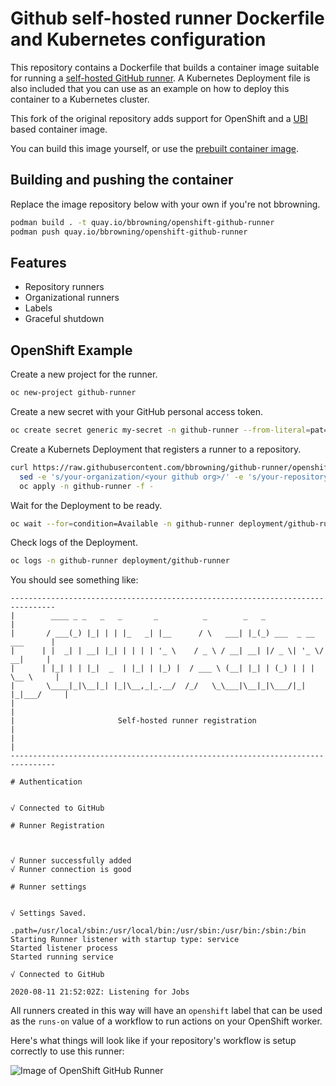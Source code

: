 # Github self-hosted runner Dockerfile and Kubernetes configuration

This repository contains a Dockerfile that builds a container image suitable for running a [self-hosted GitHub runner](https://sanderknape.com/2020/03/self-hosted-github-actions-runner-kubernetes/). A Kubernetes Deployment file is also included that you can use as an example on how to deploy this container to a Kubernetes cluster.

This fork of the original repository adds support for OpenShift and a [UBI](https://developers.redhat.com/products/rhel/ubi) based container image.

You can build this image yourself, or use the [prebuilt container image](https://quay.io/repository/bbrowning/openshift-github-runner).

## Building and pushing the container

Replace the image repository below with your own if you're not bbrowning.

```sh
podman build . -t quay.io/bbrowning/openshift-github-runner
podman push quay.io/bbrowning/openshift-github-runner
```

## Features

* Repository runners
* Organizational runners
* Labels
* Graceful shutdown

## OpenShift Example

Create a new project for the runner.

```sh
oc new-project github-runner
```

Create a new secret with your GitHub personal access token.

```sh
oc create secret generic my-secret -n github-runner --from-literal=pat=<your personal access token>
```

Create a Kubernets Deployment that registers a runner to a repository.

```sh
curl https://raw.githubusercontent.com/bbrowning/github-runner/openshift/deployment.yml | \
  sed -e 's/your-organization/<your github org>/' -e 's/your-repository/<your github repo>/' | \
  oc apply -n github-runner -f -
```

Wait for the Deployment to be ready.

```sh
oc wait --for=condition=Available -n github-runner deployment/github-runner --timeout=120s
```

Check logs of the Deployment.

```sh
oc logs -n github-runner deployment/github-runner
```

You should see something like:
```
--------------------------------------------------------------------------------
|        ____ _ _   _   _       _          _        _   _                      |
|       / ___(_) |_| | | |_   _| |__      / \   ___| |_(_) ___  _ __  ___      |
|      | |  _| | __| |_| | | | | '_ \    / _ \ / __| __| |/ _ \| '_ \/ __|     |
|      | |_| | | |_|  _  | |_| | |_) |  / ___ \ (__| |_| | (_) | | | \__ \     |
|       \____|_|\__|_| |_|\__,_|_.__/  /_/   \_\___|\__|_|\___/|_| |_|___/     |
|                                                                              |
|                       Self-hosted runner registration                        |
|                                                                              |
--------------------------------------------------------------------------------

# Authentication


√ Connected to GitHub

# Runner Registration



√ Runner successfully added
√ Runner connection is good

# Runner settings


√ Settings Saved.

.path=/usr/local/sbin:/usr/local/bin:/usr/sbin:/usr/bin:/sbin:/bin
Starting Runner listener with startup type: service
Started listener process
Started running service

√ Connected to GitHub

2020-08-11 21:52:02Z: Listening for Jobs
```

All runners created in this way will have an `openshift` label that
can be used as the `runs-on` value of a workflow to run actions on
your OpenShift worker.


Here's what things will look like if your repository's workflow is
setup correctly to use this runner:

![Image of OpenShift GitHub Runner](https://raw.githubusercontent.com/bbrowning/github-runner/openshift/images/runner-success.png)
